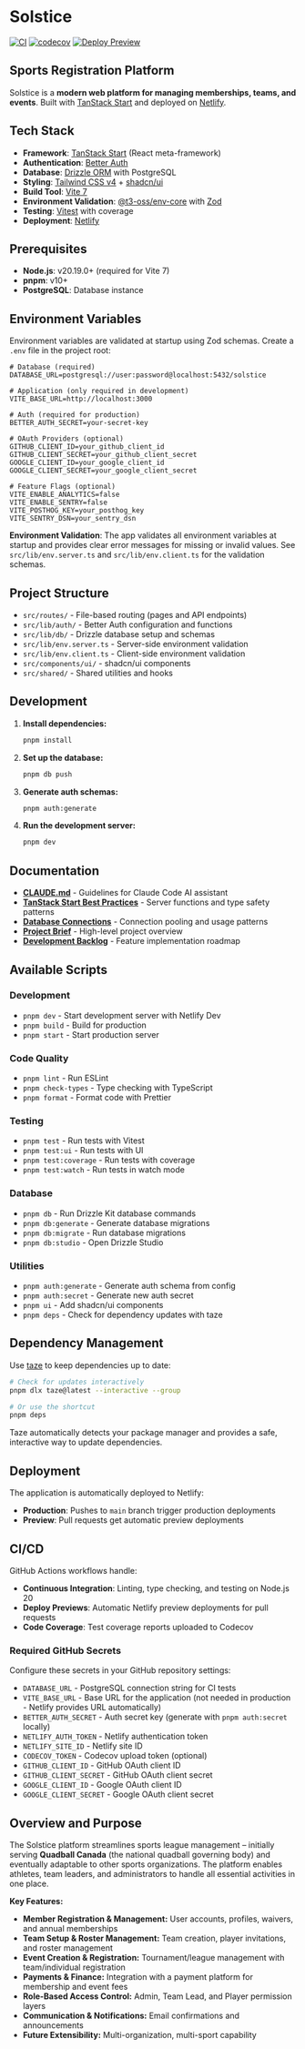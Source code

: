 # Solstice

[![CI](https://github.com/soleilheaney/solstice/actions/workflows/ci.yml/badge.svg)](https://github.com/soleilheaney/solstice/actions/workflows/ci.yml)
[![codecov](https://codecov.io/gh/soleilheaney/solstice/branch/main/graph/badge.svg)](https://codecov.io/gh/soleilheaney/solstice)
[![Deploy Preview](https://github.com/soleilheaney/solstice/actions/workflows/deploy-preview.yml/badge.svg)](https://github.com/soleilheaney/solstice/actions/workflows/deploy-preview.yml)

## Sports Registration Platform

Solstice is a **modern web platform for managing memberships, teams, and events**. Built with [TanStack Start](https://tanstack.com/start) and deployed on [Netlify](https://www.netlify.com/).

## Tech Stack

- **Framework**: [TanStack Start](https://tanstack.com/start) (React meta-framework)
- **Authentication**: [Better Auth](https://www.better-auth.com/)
- **Database**: [Drizzle ORM](https://orm.drizzle.team/) with PostgreSQL
- **Styling**: [Tailwind CSS v4](https://tailwindcss.com/) + [shadcn/ui](https://ui.shadcn.com/)
- **Build Tool**: [Vite 7](https://vite.dev/)
- **Environment Validation**: [@t3-oss/env-core](https://env.t3.gg/) with [Zod](https://zod.dev/)
- **Testing**: [Vitest](https://vitest.dev/) with coverage
- **Deployment**: [Netlify](https://www.netlify.com/)

## Prerequisites

- **Node.js**: v20.19.0+ (required for Vite 7)
- **pnpm**: v10+
- **PostgreSQL**: Database instance

## Environment Variables

Environment variables are validated at startup using Zod schemas. Create a `.env` file in the project root:

```env
# Database (required)
DATABASE_URL=postgresql://user:password@localhost:5432/solstice

# Application (only required in development)
VITE_BASE_URL=http://localhost:3000

# Auth (required for production)
BETTER_AUTH_SECRET=your-secret-key

# OAuth Providers (optional)
GITHUB_CLIENT_ID=your_github_client_id
GITHUB_CLIENT_SECRET=your_github_client_secret
GOOGLE_CLIENT_ID=your_google_client_id
GOOGLE_CLIENT_SECRET=your_google_client_secret

# Feature Flags (optional)
VITE_ENABLE_ANALYTICS=false
VITE_ENABLE_SENTRY=false
VITE_POSTHOG_KEY=your_posthog_key
VITE_SENTRY_DSN=your_sentry_dsn
```

**Environment Validation**: The app validates all environment variables at startup and provides clear error messages for missing or invalid values. See `src/lib/env.server.ts` and `src/lib/env.client.ts` for the validation schemas.

## Project Structure

- `src/routes/` - File-based routing (pages and API endpoints)
- `src/lib/auth/` - Better Auth configuration and functions
- `src/lib/db/` - Drizzle database setup and schemas
- `src/lib/env.server.ts` - Server-side environment validation
- `src/lib/env.client.ts` - Client-side environment validation
- `src/components/ui/` - shadcn/ui components
- `src/shared/` - Shared utilities and hooks

## Development

1. **Install dependencies:**

   ```bash
   pnpm install
   ```

2. **Set up the database:**

   ```bash
   pnpm db push
   ```

3. **Generate auth schemas:**

   ```bash
   pnpm auth:generate
   ```

4. **Run the development server:**
   ```bash
   pnpm dev
   ```

## Documentation

- **[CLAUDE.md](./CLAUDE.md)** - Guidelines for Claude Code AI assistant
- **[TanStack Start Best Practices](./docs/TANSTACK-START-BEST-PRACTICES.md)** - Server functions and type safety patterns
- **[Database Connections](./docs/database-connections.md)** - Connection pooling and usage patterns
- **[Project Brief](./docs/project-brief.md)** - High-level project overview
- **[Development Backlog](./docs/development-backlog.md)** - Feature implementation roadmap

## Available Scripts

### Development

- `pnpm dev` - Start development server with Netlify Dev
- `pnpm build` - Build for production
- `pnpm start` - Start production server

### Code Quality

- `pnpm lint` - Run ESLint
- `pnpm check-types` - Type checking with TypeScript
- `pnpm format` - Format code with Prettier

### Testing

- `pnpm test` - Run tests with Vitest
- `pnpm test:ui` - Run tests with UI
- `pnpm test:coverage` - Run tests with coverage
- `pnpm test:watch` - Run tests in watch mode

### Database

- `pnpm db` - Run Drizzle Kit database commands
- `pnpm db:generate` - Generate database migrations
- `pnpm db:migrate` - Run database migrations
- `pnpm db:studio` - Open Drizzle Studio

### Utilities

- `pnpm auth:generate` - Generate auth schema from config
- `pnpm auth:secret` - Generate new auth secret
- `pnpm ui` - Add shadcn/ui components
- `pnpm deps` - Check for dependency updates with taze

## Dependency Management

Use [taze](https://github.com/antfu-collective/taze) to keep dependencies up to date:

```bash
# Check for updates interactively
pnpm dlx taze@latest --interactive --group

# Or use the shortcut
pnpm deps
```

Taze automatically detects your package manager and provides a safe, interactive way to update dependencies.

## Deployment

The application is automatically deployed to Netlify:

- **Production**: Pushes to `main` branch trigger production deployments
- **Preview**: Pull requests get automatic preview deployments

## CI/CD

GitHub Actions workflows handle:

- **Continuous Integration**: Linting, type checking, and testing on Node.js 20
- **Deploy Previews**: Automatic Netlify preview deployments for pull requests
- **Code Coverage**: Test coverage reports uploaded to Codecov

### Required GitHub Secrets

Configure these secrets in your GitHub repository settings:

- `DATABASE_URL` - PostgreSQL connection string for CI tests
- `VITE_BASE_URL` - Base URL for the application (not needed in production - Netlify provides URL automatically)
- `BETTER_AUTH_SECRET` - Auth secret key (generate with `pnpm auth:secret` locally)
- `NETLIFY_AUTH_TOKEN` - Netlify authentication token
- `NETLIFY_SITE_ID` - Netlify site ID
- `CODECOV_TOKEN` - Codecov upload token (optional)
- `GITHUB_CLIENT_ID` - GitHub OAuth client ID
- `GITHUB_CLIENT_SECRET` - GitHub OAuth client secret
- `GOOGLE_CLIENT_ID` - Google OAuth client ID
- `GOOGLE_CLIENT_SECRET` - Google OAuth client secret

## Overview and Purpose

The Solstice platform streamlines sports league management – initially serving **Quadball Canada** (the national quadball governing body) and eventually adaptable to other sports organizations. The platform enables athletes, team leaders, and administrators to handle all essential activities in one place.

**Key Features:**

- **Member Registration & Management:** User accounts, profiles, waivers, and annual memberships
- **Team Setup & Roster Management:** Team creation, player invitations, and roster management
- **Event Creation & Registration:** Tournament/league management with team/individual registration
- **Payments & Finance:** Integration with a payment platform for membership and event fees
- **Role-Based Access Control:** Admin, Team Lead, and Player permission layers
- **Communication & Notifications:** Email confirmations and announcements
- **Future Extensibility:** Multi-organization, multi-sport capability
